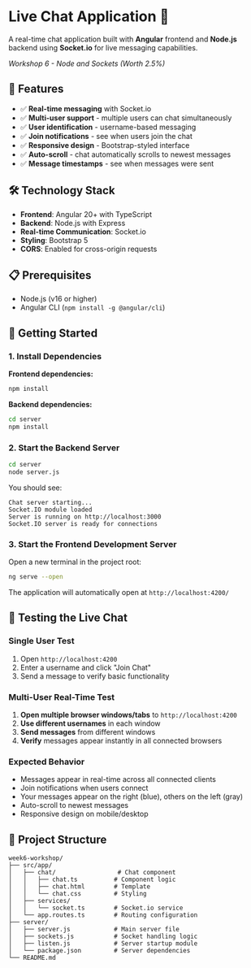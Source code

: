 # Live Chat Application 💬

A real-time chat application built with **Angular** frontend and **Node.js** backend using **Socket.io** for live messaging capabilities.

*Workshop 6 - Node and Sockets (Worth 2.5%)*

## 🚀 Features

- ✅ **Real-time messaging** with Socket.io
- ✅ **Multi-user support** - multiple users can chat simultaneously  
- ✅ **User identification** - username-based messaging
- ✅ **Join notifications** - see when users join the chat
- ✅ **Responsive design** - Bootstrap-styled interface
- ✅ **Auto-scroll** - chat automatically scrolls to newest messages
- ✅ **Message timestamps** - see when messages were sent

## 🛠️ Technology Stack

- **Frontend**: Angular 20+ with TypeScript
- **Backend**: Node.js with Express
- **Real-time Communication**: Socket.io
- **Styling**: Bootstrap 5
- **CORS**: Enabled for cross-origin requests

## 📋 Prerequisites

- Node.js (v16 or higher)
- Angular CLI (`npm install -g @angular/cli`)

## 🚀 Getting Started

### 1. Install Dependencies

**Frontend dependencies:**

```bash
npm install
```

**Backend dependencies:**

```bash
cd server
npm install
```

### 2. Start the Backend Server

```bash
cd server
node server.js
```

You should see:

```
Chat server starting...
Socket.IO module loaded
Server is running on http://localhost:3000
Socket.IO server is ready for connections
```

### 3. Start the Frontend Development Server

Open a new terminal in the project root:

```bash
ng serve --open
```

The application will automatically open at `http://localhost:4200/`

## 🧪 Testing the Live Chat

### Single User Test

1. Open `http://localhost:4200`
2. Enter a username and click "Join Chat"
3. Send a message to verify basic functionality

### Multi-User Real-Time Test

1. **Open multiple browser windows/tabs** to `http://localhost:4200`
2. **Use different usernames** in each window
3. **Send messages** from different windows
4. **Verify** messages appear instantly in all connected browsers

### Expected Behavior

- Messages appear in real-time across all connected clients
- Join notifications when users connect
- Your messages appear on the right (blue), others on the left (gray)
- Auto-scroll to newest messages
- Responsive design on mobile/desktop

## 📁 Project Structure

```
week6-workshop/
├── src/app/
│   ├── chat/                 # Chat component
│   │   ├── chat.ts          # Component logic
│   │   ├── chat.html        # Template
│   │   └── chat.css         # Styling
│   ├── services/
│   │   └── socket.ts        # Socket.io service
│   └── app.routes.ts        # Routing configuration
├── server/
│   ├── server.js            # Main server file
│   ├── sockets.js           # Socket handling logic
│   ├── listen.js            # Server startup module
│   └── package.json         # Server dependencies
└── README.md
```
